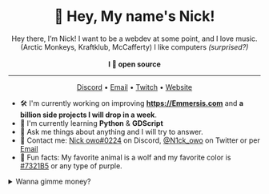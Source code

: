 <h1 align="center">👋 Hey, My name's Nick!</h1>

<p align="center">Hey there, I’m Nick! I want to be a webdev at some point, and I love music. (Arctic Monkeys, Kraftklub, McCafferty) I like computers <i>(surprised?)</i><br><br><strong>I 💜 open source</strong></p>

<hr>

<p align="center">
  <a href="https://discord.gg/hrnvkRcD5B">Discord</a> • <a href="mailto:Nickdoesstuff@proton.me">Email</a> • <a href="https://twitch.tv/N1ck_owo">Twitch</a> • <a href="https://N1cksstuff.github.io">Website</a>
</p>

- 🛠️ I'm currently working on improving **https://Emmersis.com** and **a billion side projects I will drop in a week**.
- 🌱 I'm currently learning **Python** & **GDScript**
- 💭 Ask me things about anything and I will try to answer.
- 📇 Contact me: [Nick owo#0224](https://discord.gg/hrnvkRcD5B) on Discord, [@N1ck_owo](https://twitter.com/N1ck_owo) on Twitter or per [Email](Nickdoesstuff@proton.me)
- 💜 Fun facts: My favorite animal is a wolf and my favorite color is [#7321B5](https://www.color-hex.com/color/7321b5) or any type of purple.

<details>
  <summary>Wanna gimme money?</summary>
  
  - Bitcoin: 
  - Ethereum: 
  - Dogecoin: 
  - Dash: 
  - Patreon: Click [here]()
  - Ko-fi: Click [here]()
  - PayPal: Click [here]()
  
</details>
